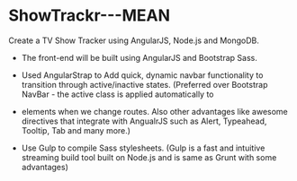 # ShowTrackr---MEAN

Create a TV Show Tracker using AngularJS, Node.js and MongoDB.

- The front-end will be built using AngularJS and Bootstrap Sass.


- Used AngularStrap to Add quick, dynamic navbar functionality to transition through active/inactive states.
(Preferred over Bootstrap NavBar - the active class is applied automatically to <li> elements when we change routes. 
Also other advantages like awesome directives that integrate with AngualrJS such as Alert, Typeahead, Tooltip, Tab and many more.)


- Use Gulp to compile Sass stylesheets. 
(Gulp is a fast and intuitive streaming build tool built on Node.js and is same as Grunt with some advantages)




